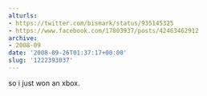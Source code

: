 ```yaml
---
alturls:
- https://twitter.com/bismark/status/935145325
- https://www.facebook.com/17803937/posts/42463462912
archive:
- 2008-09
date: '2008-09-26T01:37:17+00:00'
slug: '1222393037'
---
```


so i just won an xbox.


